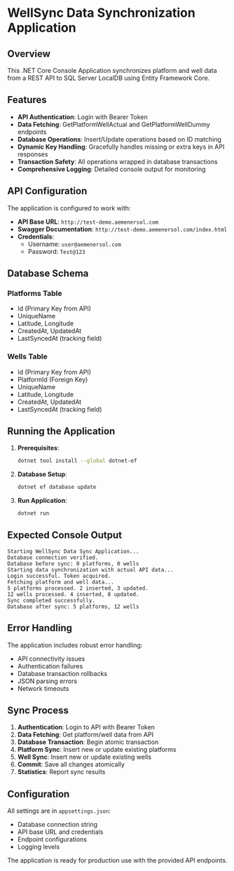 # WellSync Data Synchronization Application

## Overview

This .NET Core Console Application synchronizes platform and well data from a REST API to SQL Server LocalDB using Entity Framework Core.

## Features

- **API Authentication**: Login with Bearer Token
- **Data Fetching**: GetPlatformWellActual and GetPlatformWellDummy endpoints
- **Database Operations**: Insert/Update operations based on ID matching
- **Dynamic Key Handling**: Gracefully handles missing or extra keys in API responses
- **Transaction Safety**: All operations wrapped in database transactions
- **Comprehensive Logging**: Detailed console output for monitoring

## API Configuration

The application is configured to work with:
- **API Base URL**: `http://test-demo.aemenersol.com`
- **Swagger Documentation**: `http://test-demo.aemenersol.com/index.html`
- **Credentials**: 
  - Username: `user@aemenersol.com`
  - Password: `Test@123`

## Database Schema

### Platforms Table
- Id (Primary Key from API)
- UniqueName
- Latitude, Longitude
- CreatedAt, UpdatedAt
- LastSyncedAt (tracking field)

### Wells Table
- Id (Primary Key from API)
- PlatformId (Foreign Key)
- UniqueName
- Latitude, Longitude
- CreatedAt, UpdatedAt
- LastSyncedAt (tracking field)

## Running the Application

1. **Prerequisites**:
   ```bash
   dotnet tool install --global dotnet-ef
   ```

2. **Database Setup**:
   ```bash
   dotnet ef database update
   ```

3. **Run Application**:
   ```bash
   dotnet run
   ```

## Expected Console Output

```
Starting WellSync Data Sync Application...
Database connection verified.
Database before sync: 0 platforms, 0 wells
Starting data synchronization with actual API data...
Login successful. Token acquired.
Fetching platform and well data...
5 platforms processed. 2 inserted, 3 updated.
12 wells processed. 4 inserted, 8 updated.
Sync completed successfully.
Database after sync: 5 platforms, 12 wells
```

## Error Handling

The application includes robust error handling:
- API connectivity issues
- Authentication failures
- Database transaction rollbacks
- JSON parsing errors
- Network timeouts

## Sync Process

1. **Authentication**: Login to API with Bearer Token
2. **Data Fetching**: Get platform/well data from API
3. **Database Transaction**: Begin atomic transaction
4. **Platform Sync**: Insert new or update existing platforms
5. **Well Sync**: Insert new or update existing wells
6. **Commit**: Save all changes atomically
7. **Statistics**: Report sync results

## Configuration

All settings are in `appsettings.json`:
- Database connection string
- API base URL and credentials
- Endpoint configurations
- Logging levels

The application is ready for production use with the provided API endpoints.